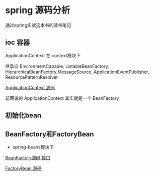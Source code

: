 # spring 源码分析

通过spring实战这本书的读书笔记

## ioc 容器


ApplicationContext 在 context模块下

继承自 EnvironmentCapable, ListableBeanFactory, HierarchicalBeanFactory,MessageSource, ApplicationEventPublisher, ResourcePatternResolver

[ApplicationContext 源码](https://github.com/spring-projects/spring-framework/blob/master/spring-context/src/main/java/org/springframework/context/ApplicationContext.java)

前面说的 ApplicationContext 其实就是一个 BeanFactory




## 初始化bean

## BeanFactory和FactoryBean

- spring-beans模块下

[BeanFactory源码 接口](https://github.com/spring-projects/spring-framework/blob/master/spring-beans/src/main/java/org/springframework/beans/factory/BeanFactory.java)

[FactoryBean 源码](https://github.com/spring-projects/spring-framework/blob/master/spring-beans/src/main/java/org/springframework/beans/factory/FactoryBean.java)